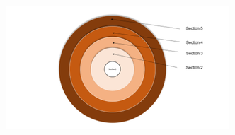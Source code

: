 [![Sarvesh ](https://github.com/Wyverical/Calculate_the_Probability_of_a_Dart_hitting_a_Dartboard_with_Python/blob/main/dartproblemimage1.PNG)](https://medium.com/@wyverical/calculate-the-probability-of-a-dart-hitting-a-dartboard-with-python-cb3188a79122)
